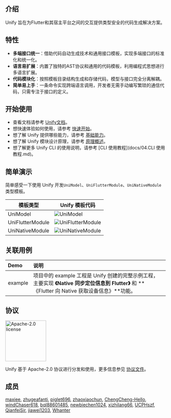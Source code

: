 ## 介绍
Unify 旨在为Flutter和其宿主平台之间的交互提供类型安全的代码生成解决方案。

## 特性
* **多端接口统一**：借助代码自动生成技术和通用接口模板，实现多端接口的标准化和统一化。
* **语言易扩展**：内置了独特的AST协议和通用的代码模板，利用编程式思想进行多语言扩展。
* **代码模块化**：按照模板目录结构生成和存储代码，模型与接口完全分离解耦。
* **简单易上手**：一条命令实现跨端语言调用，开发者无需手动编写繁琐的通信代码，只需专注于接口的定义。

## 开始使用
* 查看文档请参考 [Unify文档](docs/README.md)。
* 想快速体验如何使用，请参考 [快速开始](docs/02.快速开始/README.md)。
* 想了解 Unify 提供哪些能力，请参考 [基础能力](docs/06.基础能力/README.md)。
* 想了解 Unify 模块设计原理，请参考 [原理概述](docs/08.原理概述/README.md)。
* 想了解更多 Unify CLI 的使用说明，请参考 [CLI 使用教程](docs/04.CLI 使用教程.md)。

## 简单演示
简单感受一下使用 Unify 开发`UniModel`、`UniFlutterModule`、`UniNativeModule`类型模板。

| 模板类型 | Unify 模板代码 |
| ---- | ---- |
| UniModel |![UniModel](https://img-hxy021.didistatic.com/static/starimg/img/pUTEtJURjh1696837559178.png)|
| UniFlutterModule |![UniFlutterModule](https://img-hxy021.didistatic.com/static/starimg/img/SSr324LZQ31696836327061.png)|
| UniNativeModule |![UniNativeModule](https://img-hxy021.didistatic.com/static/starimg/img/8EPR2HVl6J1696836327036.png)|

## 关联用例
| Demo      |  说明   |
| :-------- | :------ |
| example | 项目中的 example 工程是 Unify 创建的完整示例工程，主要实现 **《Native 同步定位信息到 Flutter》** 和  **《Flutter 向 Native 获取设备信息》**功能。 |

## 协议
<img alt="Apache-2.0 license" src="https://www.apache.org/img/ASF20thAnniversary.jpg" width="128">

Unify 基于 Apache-2.0 协议进行分发和使用，更多信息参见 [协议文件](LICENSE)。

## 成员
[maxiee](https://github.com/maxiee),
[zhugeafanti](https://github.com/zhugeafanti),
[piglet696](https://github.com/piglet696),
[zhaoxiaochun](https://github.com/zhaoxiaochun),
[ChengCheng-Hello](https://github.com/ChengCheng-Hello),
[windChaser618](https://github.com/windChaser618),
[bql88601485](https://github.com/bql88601485),
[newbiechen1024](https://github.com/newbiechen1024),
[xizhilang66](https://github.com/xizhilang66),
[UCPHszf](https://github.com/UCPHszf),
[QianfeiSir](https://github.com/QianfeiSir),
[jiawei1203](https://github.com/jiawei1203),
[Whanter](https://github.com/Whanter)


